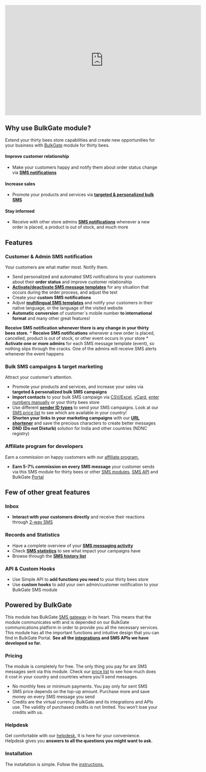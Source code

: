 <iframe src="https://www.youtube.com/embed/YmU_F_cXYco?rel=0&showinfo=0" width="640" height="360" frameborder="0" webkitallowfullscreen mozallowfullscreen allowfullscreen></iframe> 

## Why use BulkGate module?

Extend your thirty bees store capabilities and create new opportunities for your business with <a href="http://www.bulkgate.com/" target="_blank" title="BulkGate SMS gateway">BulkGate</a> module for thirty bees.

#### Improve customer relationship
* Make your customers happy and notify them about order status change via <a href="https://www.bulkgate.com/en/sms-module#customer-sms-notification" target="_blank" title="Customer SMS notifications"><strong>SMS notifications</strong></a> 

#### Increase sales
* Promote your products and services via <a href="https://www.bulkgate.com/en/solutions/bulk-sms" target="_blank" title="Bulk SMS"><strong>targeted & personalized bulk SMS</strong></a>

#### Stay informed
* Receive with other store admins <a href="https://www.bulkgate.com/en/sms-module#admin-sms-notification" target="_blank" title="Admin SMS notifications"><strong>SMS notifications</strong></a> whenever a new order is placed, a product is out of stock, and much more

## Features
### Customer & Admin SMS notification

Your customers are what matter most. Notify them. 
* Send personalized and automated SMS notifications to your customers about their <strong>order status</strong> and improve customer relationship
* <a href="https://help.bulkgate.com/docs/en/customer-sms.html#how-can-i-activate-or-adjust-customer-sms-https-wwwbulkgatecom-en-sms-module-customer-sms-notification-message-template" target="_blank" title="SMS template activation"><strong>Activate/deactivate SMS message templates</strong></a> for any situation that occurs during the order process, and adjust the text
* Create your <strong>custom SMS notifications</strong>
* Adjust <a href="https://help.bulkgate.com/docs/en/customer-sms.html#how-can-i-adjust-multilingual-sms-templates" target="_blank" title="Multilingual SMS templates"><strong>multilingual SMS templates</strong></a> and notify your customers in their native language, or the language of the visited website
* <strong>Automatic conversion</strong>  of customer´s mobile number <strong> to international format</strong> and many other great features!
<p></p>
<strong>Receive SMS notification whenever there is any change in your thirty bees store.</strong>
* <strong>Receive SMS notifications</strong> whenever a new order is placed, cancelled, product is out of stock, or other event occurs in your store
* <strong>Activate one or more admins</strong> for each SMS message template (event), so nothing slips through the cracks. One of the admins will receive SMS alerts whenever the event happens


### Bulk SMS campaigns & target marketing

Attract your customer’s attention. 
* Promote your products and services, and increase your sales via <strong>targeted & personalized bulk SMS campaigns</strong>
* <strong>Import contacts</strong> to your bulk SMS campaign via <a href="https://help.bulkgate.com/docs/en/importing-contacts-to-campaign-via-csv-excel.html#how-do-i-import-contacts-to-campaign-via-csv-excel" target="_blank" title="Import contacts via CSV/Excel">CSV/Excel,</a> <a href="https://help.bulkgate.com/docs/en/importing-contacts-to-campaign-via-vcard.html#how-do-i-import-contacts-to-campaign-via-vcard" target="_blank" title="Import contacts via vCard">vCard,</a> <a href="https://help.bulkgate.com/docs/en/importing-contacts-to-campaign-via-enter-number.html" target="_blank" title="Import contacts manually">enter numbers manually</a> or your thirty bees store
* Use different <a href="https://help.bulkgate.com/docs/en/sender-type.html#what-is-a-sender-type-and-how-can-i-use-it" target="_blank" title="Sender types"><strong>sender ID types</strong></a> to send your SMS campaigns. Look at our <a href="https://www.bulkgate.com/en/sms-price" target="_blank" title="SMS price list">SMS price list</a> to see which are available in your country!
* <strong>Shorten your links in your marketing campaigns</strong> with our <a href="https://www.bulkgate.com/en/sms-portal/#url-shortener" target="_blank" title="URL shortener"><strong>URL shortener</strong></a> and save the precious characters to create better messages
* <strong>DND (Do not Disturb)</strong> solution for India and other countries (NDNC registry)


### Affiliate program for developers

Earn a commission on happy customers with our <a href="https://www.bulkgate.com/en/developers/affiliate-program/" target="_blank" title="Affiliate program">affiliate program.</a> 
* <strong>Earn 5-7% commission on every SMS message</strong> your customer sends via this SMS module for thirty bees or other <a href="https://www.bulkgate.com/en/sms-plugin/" target="_blank" title="SMS modules">SMS modules,</a> <a href="https://www.bulkgate.com/en/developers/sms-api/" target="_blank" title="SMS APIs">SMS API</a> and BulkGate <a href="https://www.bulkgate.com/en/sms-portal/" target="_blank" title="BulkGate Portal">Portal</a> 

## Few of other great features

### Inbox

* <strong>Interact with your customers directly</strong> and receive their reactions through <a href="https://www.bulkgate.com/en/solutions/two-way-sms/" target="_blank" title="Two-way SMS">2-way SMS</a> 

### Records and Statistics

* Have a complete overview of your <a href="https://help.bulkgate.com/docs/en/campaigns.html" target="_blank" title="SMS campaign activity"><strong>SMS messaging activity</strong></a> 
* Check <a href="https://help.bulkgate.com/docs/en/statistics.html" target="_blank" title="SMS statistics"><strong>SMS statistics</strong></a> to see what impact your campaigns have
* Browse through the <a href="https://help.bulkgate.com/docs/en/history.html" target="_blank" title="SMS history list"><strong>SMS history list</strong></a>

### API & Custom Hooks

* Use Simple API to <strong>add functions you need</strong> to your thirty bees store
* Use <strong>custom hooks</strong> to add your own admin/customer notification to your BulkGate SMS module

## Powered by BulkGate

This module has BulkGate <a href="https://www.bulkgate.com/en/" target="_blank" title="SMS Gateway">SMS gateway</a> in its heart. This means that the module communicates with and is depended on our BulkGate communications platform in order to provide you all the necessary services. This module has all the important functions and intuitive design that you can find in BulkGate Portal. <strong>See all the <a href="https://www.bulkgate.com/en/integrations/" target="_blank" title="">integrations</a> and SMS APIs we have developed so far.</strong>

### Pricing

The module is completely for free. The only thing you pay for are SMS messages sent via this module. Check our <a href="https://www.bulkgate.com/en/sms-price" target="_blank" title="BulkGate pricing">price list</a> to see how much does it cost in your country and countries where you'll send messages.

* No monthly fees or minimum payments. You pay only for sent SMS
* SMS price depends on the top-up amount. Purchase more and save money on every SMS message you send
* Credits are the virtual currency BulkGate and its integrations and APIs use. The validity of purchased credits is not limited. You won’t lose your credits with us.

### Helpdesk

Get comfortable with our <a href="https://help.bulkgate.com/docs/en/woosms-module-installation.html" target="_blank" title="SMS Gateway helpdesk">helpdesk.</a> It is here for your convenience. Helpdesk gives you <strong>answers to all the questions you might want to ask.</strong>


### Installation
The installation is simple. Follow the <a href="https://help.bulkgate.com/docs/en/thirty-bees-sms-module-by-bulkgate-installation.html" target="_blank" title="Module installation">instructions.</a>
